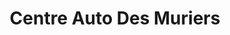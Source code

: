 ---
title: "Centre Auto Des Muriers"
url: /saint-leger-les-paray/centre-auto-des-muriers/
shop: réparation de voitures
---